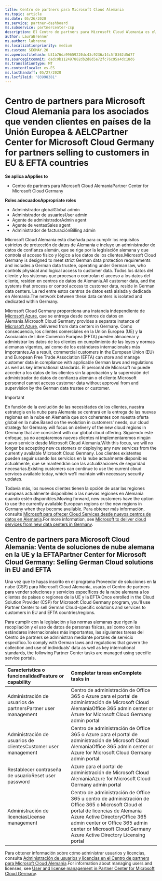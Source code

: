 ```yaml
---
title: Centro de partners para Microsoft Cloud Alemania
ms.topic: article
ms.date: 05/26/2020
ms.service: partner-dashboard
ms.subservice: partnercenter-csp
description: El Centro de partners para Microsoft Cloud Alemania es el portal de empresa para los partners de Microsoft que deseen ofrecer soluciones en la nube de Microsoft a los clientes de países de la UE y la EFTA.
author: LauraBrenner
ms.author: labrenne
ms.localizationpriority: medium
ms.custom: SEOMAY.20
ms.openlocfilehash: b31b76da99659220dc43c9236a14c5f8362d5d77
ms.sourcegitcommit: dadc0b112497802db2d8d5e72fc76c95a4dc18d6
ms.translationtype: MT
ms.contentlocale: es-ES
ms.lasthandoff: 05/27/2020
ms.locfileid: "83998381"
---
```

# <a name="partner-center-for-microsoft-cloud-germany-for-partners-selling-to-customers-in-eu--efta-countries"></a><span data-ttu-id="bdf89-103">Centro de partners para Microsoft Cloud Alemania para los asociados que venden clientes en países de la Unión Europea & AELC</span><span class="sxs-lookup"><span data-stu-id="bdf89-103">Partner Center for Microsoft Cloud Germany for partners selling to customers in EU & EFTA countries</span></span>

<span data-ttu-id="bdf89-104">**Se aplica a**</span><span class="sxs-lookup"><span data-stu-id="bdf89-104">**Applies to**</span></span>

-  <span data-ttu-id="bdf89-105">Centro de partners para Microsoft Cloud Alemania</span><span class="sxs-lookup"><span data-stu-id="bdf89-105">Partner Center for Microsoft Cloud Germany</span></span>

<span data-ttu-id="bdf89-106">**Roles adecuados**</span><span class="sxs-lookup"><span data-stu-id="bdf89-106">**Appropriate roles**</span></span>

- <span data-ttu-id="bdf89-107">Administrador global</span><span class="sxs-lookup"><span data-stu-id="bdf89-107">Global admin</span></span>
- <span data-ttu-id="bdf89-108">Administrador de usuarios</span><span class="sxs-lookup"><span data-stu-id="bdf89-108">User admin</span></span>
- <span data-ttu-id="bdf89-109">Agente de administrador</span><span class="sxs-lookup"><span data-stu-id="bdf89-109">Admin agent</span></span>
- <span data-ttu-id="bdf89-110">Agente de ventas</span><span class="sxs-lookup"><span data-stu-id="bdf89-110">Sales agent</span></span>
- <span data-ttu-id="bdf89-111">Administrador de facturación</span><span class="sxs-lookup"><span data-stu-id="bdf89-111">Billing admin</span></span>

<span data-ttu-id="bdf89-112">Microsoft Cloud Alemania está diseñada para cumplir los requisitos estrictos de protección de datos de Alemania e incluye un administrador de datos de confianza alemán, que se rige por la legislación alemana y que controla el acceso físico y lógico a los datos de los clientes.</span><span class="sxs-lookup"><span data-stu-id="bdf89-112">Microsoft Cloud Germany is designed to meet strict German data protection requirements and includes a German data trustee, operating under German law, who controls physical and logical access to customer data.</span></span> <span data-ttu-id="bdf89-113">Todos los datos del cliente y los sistemas que procesan o controlan el acceso a los datos del cliente, residen en centros de datos de Alemania.</span><span class="sxs-lookup"><span data-stu-id="bdf89-113">All customer data, and the systems that process or control access to customer data, reside in German data centers.</span></span> <span data-ttu-id="bdf89-114">La red entre estos centros de datos está aislada y dedicada en Alemania.</span><span class="sxs-lookup"><span data-stu-id="bdf89-114">The network between these data centers is isolated and dedicated within Germany.</span></span>

<span data-ttu-id="bdf89-115">Microsoft Cloud Germany proporciona una instancia independiente de [Microsoft Azure](https://go.microsoft.com/fwlink/?linkid=847992), que se entrega desde centros de datos en Alemania.</span><span class="sxs-lookup"><span data-stu-id="bdf89-115">Microsoft Cloud Germany provides a separate instance of [Microsoft Azure](https://go.microsoft.com/fwlink/?linkid=847992), delivered from data centers in Germany.</span></span> <span data-ttu-id="bdf89-116">Como consecuencia, los clientes comerciales en la Unión Europea (UE) y la Asociación de Libre Comercio Europea (EFTA) pueden almacenar y administrar los datos de los clientes en cumplimiento de las leyes y normas alemanas vigentes, así como de los estándares internacionales más importantes.</span><span class="sxs-lookup"><span data-stu-id="bdf89-116">As a result, commercial customers in the European Union (EU) and European Free Trade Association (EFTA) can store and manage customer data in compliance with applicable German laws and regulations as well as key international standards.</span></span> <span data-ttu-id="bdf89-117">El personal de Microsoft no puede acceder a los datos de los clientes sin la aprobación y la supervisión del administrador de datos de confianza alemán o el cliente.</span><span class="sxs-lookup"><span data-stu-id="bdf89-117">Microsoft personnel cannot access customer data without approval from and supervision by the German data trustee or customer.</span></span>

> [!IMPORTANT]
> <span data-ttu-id="bdf89-118">En función de la evolución de las necesidades de los clientes, nuestra estrategia en la nube para Alemania se centrará en la entrega de las nuevas regiones en la nube en Alemania que son coherentes con nuestra oferta global en la nube.</span><span class="sxs-lookup"><span data-stu-id="bdf89-118">Based on the evolution in customers' needs, our cloud strategy for Germany will focus on delivery of the new cloud regions in Germany that are consistent with our global cloud offering.</span></span> <span data-ttu-id="bdf89-119">Siguiendo este enfoque, ya no aceptaremos nuevos clientes ni implementaremos ningún nuevo servicio desde Microsoft Cloud Alemania.</span><span class="sxs-lookup"><span data-stu-id="bdf89-119">With this focus, we will no longer be accepting new customers or deploying any new services from the currently available Microsoft Cloud Germany.</span></span> <span data-ttu-id="bdf89-120">Los clientes existentes pueden seguir usando los servicios en la nube actualmente disponibles actualmente, que se mantendrán con las actualizaciones de seguridad necesarias.</span><span class="sxs-lookup"><span data-stu-id="bdf89-120">Existing customers can continue to use the current cloud services available today, which we'll maintain with necessary security updates.</span></span>
>
> <span data-ttu-id="bdf89-121">Todavía más, los nuevos clientes tienen la opción de usar las regiones europeas actualmente disponibles o las nuevas regiones en Alemania cuando estén disponibles.</span><span class="sxs-lookup"><span data-stu-id="bdf89-121">Moving forward, new customers have the option to use the currently available European regions or the new regions in Germany when they become available.</span></span> <span data-ttu-id="bdf89-122">Para obtener más información, consulte [Microsoft para ofrecer Cloud Services desde nuevos centros de datos en Alemania](https://news.microsoft.com/europe/2018/08/31/microsoft-to-deliver-cloud-services-from-new-datacentres-in-germany-in-2019-to-meet-evolving-customer-needs/).</span><span class="sxs-lookup"><span data-stu-id="bdf89-122">For more information, see [Microsoft to deliver cloud services from new data centers in Germany](https://news.microsoft.com/europe/2018/08/31/microsoft-to-deliver-cloud-services-from-new-datacentres-in-germany-in-2019-to-meet-evolving-customer-needs/).</span></span> 

## <a name="partner-center-for-microsoft-cloud-germany-selling-german-cloud-solutions-in-eu-and-efta"></a><span data-ttu-id="bdf89-123">Centro de partners para Microsoft Cloud Alemania: Venta de soluciones de nube alemana en la UE y la EFTA</span><span class="sxs-lookup"><span data-stu-id="bdf89-123">Partner Center for Microsoft Cloud Germany: Selling German Cloud solutions in EU and EFTA</span></span>

<span data-ttu-id="bdf89-124">Una vez que te hayas inscrito en el programa Proveedor de soluciones en la nube (CSP) para Microsoft Cloud Alemania, usarás el Centro de partners para vender soluciones y servicios específicos de la nube alemana a los clientes de países o regiones de la UE y la EFTA.</span><span class="sxs-lookup"><span data-stu-id="bdf89-124">Once enrolled in the Cloud Solution Provider (CSP) for Microsoft Cloud Germany program, you'll use Partner Center to sell German Cloud-specific solutions and services to customers in EU and EFTA countries/regions.</span></span>

<span data-ttu-id="bdf89-125">Para cumplir con la legislación y las normas alemanas que rigen la recopilación y el uso de datos de personas físicas, así como con los estándares internacionales más importantes, las siguientes tareas del Centro de partners se administran mediante portales de servicio específico.</span><span class="sxs-lookup"><span data-stu-id="bdf89-125">To comply with German laws and regulations that govern the collection and use of individuals' data as well as key international standards, the following Partner Center tasks are managed using specific service portals.</span></span>

<span data-ttu-id="bdf89-126">Característica o funcionalidad</span><span class="sxs-lookup"><span data-stu-id="bdf89-126">Feature or capability</span></span> | <span data-ttu-id="bdf89-127">Completar tareas en</span><span class="sxs-lookup"><span data-stu-id="bdf89-127">Complete tasks in</span></span>
:--- | :---
<span data-ttu-id="bdf89-128">Administración de usuarios de partners</span><span class="sxs-lookup"><span data-stu-id="bdf89-128">Partner user management</span></span> | <span data-ttu-id="bdf89-129">Centro de administración de Office 365 o Azure para el portal de administración de Microsoft Cloud Alemania</span><span class="sxs-lookup"><span data-stu-id="bdf89-129">Office 365 admin center or Azure for Microsoft Cloud Germany admin portal</span></span>
<span data-ttu-id="bdf89-130">Administración de usuarios de clientes</span><span class="sxs-lookup"><span data-stu-id="bdf89-130">Customer user management</span></span> | <span data-ttu-id="bdf89-131">Centro de administración de Office 365 o Azure para el portal de administración de Microsoft Cloud Alemania</span><span class="sxs-lookup"><span data-stu-id="bdf89-131">Office 365 admin center or Azure for Microsoft Cloud Germany admin portal</span></span>
<span data-ttu-id="bdf89-132">Restablecer contraseña de usuario</span><span class="sxs-lookup"><span data-stu-id="bdf89-132">Reset user password</span></span> | <span data-ttu-id="bdf89-133">Azure para el portal de administración de Microsoft Cloud Alemania</span><span class="sxs-lookup"><span data-stu-id="bdf89-133">Azure for Microsoft Cloud Germany admin portal</span></span>
<span data-ttu-id="bdf89-134">Administración de licencias</span><span class="sxs-lookup"><span data-stu-id="bdf89-134">License management</span></span> | <span data-ttu-id="bdf89-135">Centro de administración de Office 365 u centro de administración de Office 365 o Microsoft Cloud el portal de licencias de Alemania Azure Active Directory</span><span class="sxs-lookup"><span data-stu-id="bdf89-135">Office 365 admin center or Office 365 admin center or Microsoft Cloud Germany Azure Active Directory Licensing portal</span></span>


<span data-ttu-id="bdf89-136">Para obtener información sobre cómo administrar usuarios y licencias, consulta [Administración de usuarios y licencias en el Centro de partners para Microsoft Cloud Alemania](user-management-in-partner-center-for-microsoft-cloud-germany.md).</span><span class="sxs-lookup"><span data-stu-id="bdf89-136">For information about managing users and licenses, see [User and license management in Partner Center for Microsoft Cloud Germany](user-management-in-partner-center-for-microsoft-cloud-germany.md).</span></span>

